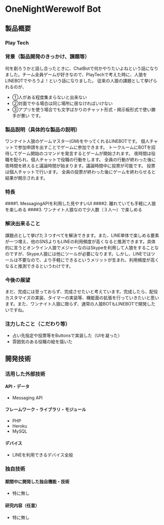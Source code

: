 # OneNightWerewolf Bot
## 製品概要
### Play Tech

### 背景（製品開発のきっかけ、課題等）
 何を創ろうかと話し合ったときに、ChatBotで何かやりたいよねという話になりました。チーム全員ゲームが好きなので、PlayTechで考えた時に、人狼をLINEBOTでやろうよ！という話になりました。
 従来の人狼の課題として挙げられるのが、
* ①人がある程度集まらないと出来ない
* ➁対面でやる場合は同じ場所に居なければいけない
* ③アプリを使う場合でも文字ばかりのチャット形式・掲示板形式で使い勝手が悪い
です。
### 製品説明（具体的な製品の説明）
 ワンナイト人狼のゲームマスター(GM)をやってくれるLINEBOTです。
 個人チャットで参加申請を出すことでゲームに参加できます。
 トークルームにBOTを招待してゲーム開始のコマンドを発言するとゲームが開始されます。
 夜時間は役職を配られ、個人チャットで役職の行動をします。
 全員の行動が終わった後に夜時間を終えると議論時間が始まります。議論時間中に投票が可能です。
 投票は個人チャットで行います。
 全員の投票が終わった後にゲームを終わらせると結果が開示されます。
### 特長
####1. MessagingAPIを利用した見やすいUI
####2. 離れていても手軽に人狼を楽しめる
####3. ワンナイト人狼なので少人数（３人～）で楽しめる

### 解決出来ること
 課題点として挙げた３つすべてを解決できます。また、LINE単体で楽しめる要素が一つ増え、他のSNSよりもLINEの利用頻度が高くなると推測できます。具体的に言うとオンライン人狼でメジャーなのはSkypeを利用して人狼をすることなのですが、Skype人狼には他にツールが必要になります。しかし、LINEではツールは不要なので、より手軽にできるというメリットが生まれ、利用頻度が高くなると推測できるというわけです。
### 今後の展望
 まだ、完成には至っておらず、完成させたいと考えています。完成したら、配役カスタマイズの実装、タイマーの実装等、機能面の拡張を行っていきたいと思います。また、ワンナイト人狼に限らず、通常の人狼BOTもLINEBOTで開発したいですね。
### 注力したこと（こだわり等）
* 占い先指定や投票等をButtonsで実装した（UIを凝った）
* 雰囲気のある役職の絵を描いた

## 開発技術
### 活用した外部技術
#### API・データ
* Messaging API

#### フレームワーク・ライブラリ・モジュール
* PHP
* Heroku
* MySQL

#### デバイス
* LINEを利用できるデバイス全般

### 独自技術
#### 期間中に開発した独自機能・技術
* 特に無し

#### 研究内容（任意）
* 特に無し
